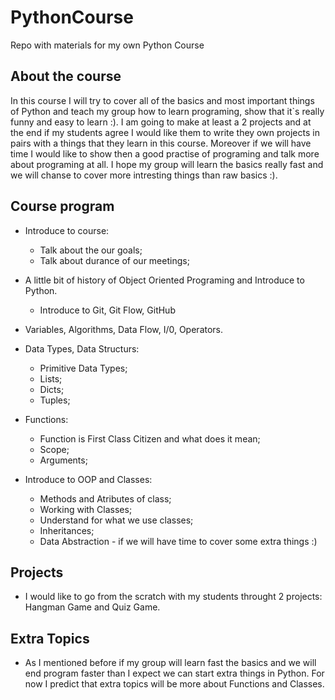 # PythonCourse

Repo with materials for my own Python Course

## About the course

In this course I will try to cover all of the basics and most important things of Python and teach my group how to learn programing, show that it`s really funny and easy to learn :). I am going to make at least a 2 projects and at the end if my students agree I would like them to write they own projects in pairs with a things that they learn in this course. Moreover if we will have time I would like to show then a good practise of programing and talk more about programing at all. I hope my group will learn the basics really fast and we will chanse to cover more intresting things than raw basics :).

## Course program

- Introduce to course:
    - Talk about the our goals;
    - Talk about durance of our meetings;

- A little bit of history of Object Oriented Programing and Introduce to Python.
    - Introduce to Git, Git Flow, GitHub

- Variables, Algorithms, Data Flow, I/0, Operators.

- Data Types, Data Structurs:
    - Primitive Data Types;
    - Lists;
    - Dicts;
    - Tuples;

- Functions:
    - Function is First Class Citizen and what does it mean;
    - Scope;
    - Arguments;

- Introduce to OOP and Classes:
    - Methods and Atributes of class;
    - Working with Classes;
    - Understand for what we use classes;
    - Inheritances;
    - Data Abstraction - if we will have time to cover some extra things :)

## Projects

- I would like to go from the scratch with my students throught 2 projects: Hangman Game and Quiz Game.

## Extra Topics
- As I mentioned before if my group will learn fast the basics and we will end program faster than I expect we can start extra things in Python. For now I predict that extra topics will be more about Functions and Classes.
